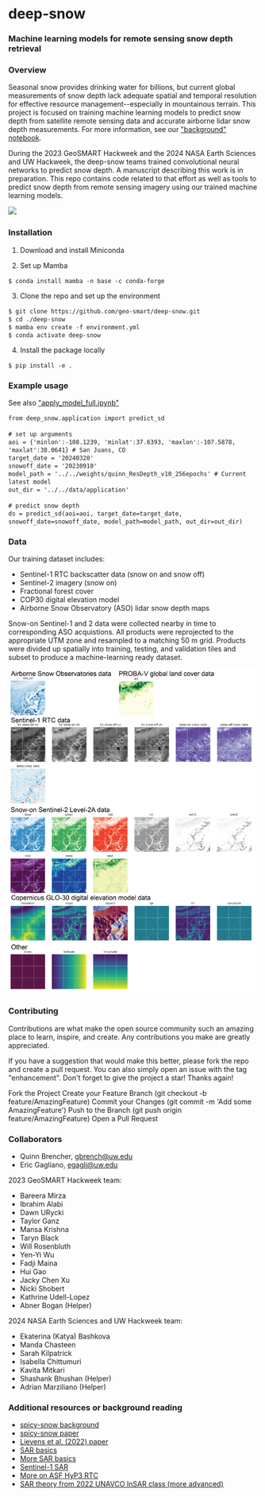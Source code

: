 # deep-snow
### Machine learning models for remote sensing snow depth retrieval

### Overview
Seasonal snow provides drinking water for billions, but current global measurements of snow depth lack adequate spatial and temporal resolution for effective resource management--especially in mountainous terrain. This project is focused on training machine learning models to predict snow depth from satellite remote sensing data and accurate airborne lidar snow depth measurements. For more information, see our ["background" notebook](notebooks/background/background.ipynb). 

During the 2023 GeoSMART Hackweek and the 2024 NASA Earth Sciences and UW Hackweek, the deep-snow teams trained convolutional neural networks to predict snow depth. A manuscript describing this work is in preparation. This repo contains code related to that effort as well as tools to predict snow depth from remote sensing imagery using our trained machine learning models. 

<img src="imgs/tuolumne_test_v0.png" width="500">

### Installation
1) Download and install Miniconda 

2) Set up Mamba
```
$ conda install mamba -n base -c conda-forge
```
3) Clone the repo and set up the environment
```
$ git clone https://github.com/geo-smart/deep-snow.git
$ cd ./deep-snow
$ mamba env create -f environment.yml
$ conda activate deep-snow
```
4) Install the package locally
```
$ pip install -e .
```

### Example usage
See also ["apply_model_full.ipynb"](notebooks/application/apply_model_full.ipynb)
```
from deep_snow.application import predict_sd

# set up arguments 
aoi = {'minlon':-108.1239, 'minlat':37.6393, 'maxlon':-107.5878, 'maxlat':38.0641} # San Juans, CO
target_date = '20240320'
snowoff_date = '20230910'
model_path = '../../weights/quinn_ResDepth_v10_256epochs' # Current latest model
out_dir = '../../data/application'

# predict snow depth
ds = predict_sd(aoi=aoi, target_date=target_date, snowoff_date=snowoff_date, model_path=model_path, out_dir=out_dir)
```

### Data
Our training dataset includes:
- Sentinel-1 RTC backscatter data (snow on and snow off)
- Sentinel-2 imagery (snow on)
- Fractional forest cover
- COP30 digital elevation model
- Airborne Snow Observatory (ASO) lidar snow depth maps

Snow-on Sentinel-1 and 2 data were collected nearby in time to corresponding ASO acquistions. All products were reprojected to the appropriate UTM zone and resampled to a matching 50 m grid. Products were divided up spatially into training, testing, and validation tiles and subset to produce a machine-learning ready dataset. 

<img src="imgs/inputs_v0.png" width="500">

### Contributing

Contributions are what make the open source community such an amazing place to learn, inspire, and create. Any contributions you make are greatly appreciated.

If you have a suggestion that would make this better, please fork the repo and create a pull request. You can also simply open an issue with the tag "enhancement". Don't forget to give the project a star! Thanks again!

Fork the Project
Create your Feature Branch (git checkout -b feature/AmazingFeature)
Commit your Changes (git commit -m 'Add some AmazingFeature')
Push to the Branch (git push origin feature/AmazingFeature)
Open a Pull Request

### Collaborators
* Quinn Brencher, gbrench@uw.edu
* Eric Gagliano, egagli@uw.edu

2023 GeoSMART Hackweek team:
- Bareera Mirza
- Ibrahim Alabi
- Dawn URycki
- Taylor Ganz
- Mansa Krishna
- Taryn Black
- Will Rosenbluth
- Yen-Yi Wu
- Fadji Maina
- Hui Gao
- Jacky Chen Xu
- Nicki Shobert
- Kathrine Udell-Lopez
- Abner Bogan (Helper)

2024 NASA Earth Sciences and UW Hackweek team:
- Ekaterina (Katya) Bashkova
- Manda Chasteen
- Sarah Kilpatrick
- Isabella Chittumuri
- Kavita Mitkari
- Shashank Bhushan (Helper)
- Adrian Marziliano (Helper)

### Additional resources or background reading
- [spicy-snow background](https://github.com/SnowEx/spicy-snow/blob/main/contrib/brencher/tutorial/01background.ipynb)
- [spicy-snow paper](https://egusphere.copernicus.org/preprints/2024/egusphere-2024-1018/egusphere-2024-1018.pdf)
- [Lievens et al. (2022) paper](https://tc.copernicus.org/articles/16/159/2022/) 
- [SAR basics](https://asf.alaska.edu/information/sar-information/what-is-sar/)
- [More SAR basics](https://www.earthdata.nasa.gov/learn/backgrounders/what-is-sar)
- [Sentinel-1 SAR](https://sentinels.copernicus.eu/web/sentinel/user-guides/sentinel-1-sar)
- [More on ASF HyP3 RTC](https://hyp3-docs.asf.alaska.edu/guides/rtc_product_guide/)
- [SAR theory from 2022 UNAVCO InSAR class (more advanced)](https://nbviewer.org/github/parosen/Geo-SInC/blob/main/UNAVCO2022/0.8_SAR_Theory_Phenomenology/SAR.ipynb)
